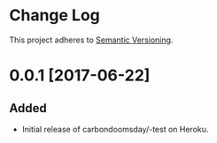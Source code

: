 # Change Log

This project adheres to [Semantic Versioning].

[Semantic Versioning]: http://semver.org/

# 0.0.1 [2017-06-22]

## Added
* Initial release of carbondoomsday/-test on Heroku.
